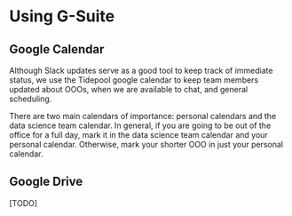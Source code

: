 # Using G-Suite

## Google Calendar
Although Slack updates serve as a good tool to keep track of immediate status, we use the Tidepool google calendar to
 keep team members updated about OOOs, when we are available to chat, and general scheduling.
 
There are two main calendars of importance: personal calendars and the data science team calendar.
In general, if you are going to be out of the office for a full day, mark it in the data science team calendar and your
 personal calendar. Otherwise, mark your shorter OOO in just your personal calendar.
 
## Google Drive
[TODO]
